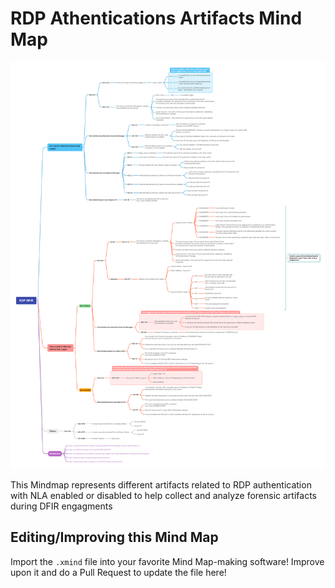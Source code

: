 # RDP Athentications Artifacts Mind Map

![RDPDFIRMINDMAP](./RDP_DFIR.png)

This Mindmap represents different artifacts related to RDP authentication with NLA enabled or disabled to help collect and analyze forensic artifacts during DFIR engagments

## Editing/Improving this Mind Map

Import the `.xmind` file into your favorite Mind Map-making software! Improve upon it and do a Pull Request to update the file here!